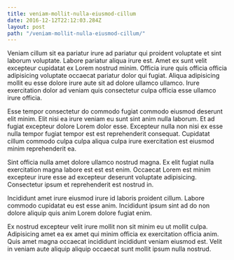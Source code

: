```yaml
---
title: veniam-mollit-nulla-eiusmod-cillum
date: 2016-12-12T22:12:03.284Z
layout: post
path: "/veniam-mollit-nulla-eiusmod-cillum/"
---
```


Veniam cillum sit ea pariatur irure ad pariatur qui proident voluptate et sint laborum voluptate. Labore pariatur aliqua irure est. Amet ex sunt velit excepteur cupidatat ex Lorem nostrud minim. Officia irure quis officia officia adipisicing voluptate occaecat pariatur dolor qui fugiat. Aliqua adipisicing mollit eu esse dolore irure aute sit ad dolore ullamco ullamco. Irure exercitation dolor ad veniam quis consectetur culpa officia esse ullamco irure officia.

Esse tempor consectetur do commodo fugiat commodo eiusmod deserunt elit minim. Elit nisi ea irure veniam eu sunt sint anim nulla laborum. Et ad fugiat excepteur dolore Lorem dolor esse. Excepteur nulla non nisi ex esse nulla tempor fugiat tempor est est reprehenderit consequat. Cupidatat cillum commodo culpa culpa aliqua culpa irure exercitation est eiusmod minim reprehenderit ea.

Sint officia nulla amet dolore ullamco nostrud magna. Ex elit fugiat nulla exercitation magna labore est est est enim. Occaecat Lorem est minim excepteur irure esse ad excepteur deserunt voluptate adipisicing. Consectetur ipsum et reprehenderit est nostrud in.

Incididunt amet irure eiusmod irure id laboris proident cillum. Labore commodo cupidatat eu est esse anim. Incididunt ipsum sint ad do non dolore aliquip quis anim Lorem dolore fugiat enim.

Ex nostrud excepteur velit irure mollit non sit minim eu ut mollit culpa. Adipisicing amet ea ex amet qui minim officia ex exercitation officia anim. Quis amet magna occaecat incididunt incididunt veniam eiusmod est. Velit in veniam aute aliquip aliquip occaecat sunt mollit ipsum nulla nostrud.